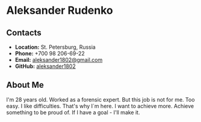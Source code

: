 # Aleksander Rudenko

## Contacts

  *  **Location:** St. Petersburg, Russia
  *  **Phone:** +700 98 206-69-22
  *  **Email:** aleksander1802@gmail.com
  *  **GitHub:** [aleksander1802](https://github.com/aleksander1802)

## About Me

I'm 28 years old. Worked as a forensic expert. But this job is not for me. Too easy. I like difficulties. That's why I`m here. I want to achieve more. Achieve something to be proud of. If I have a goal - I'll make it. 